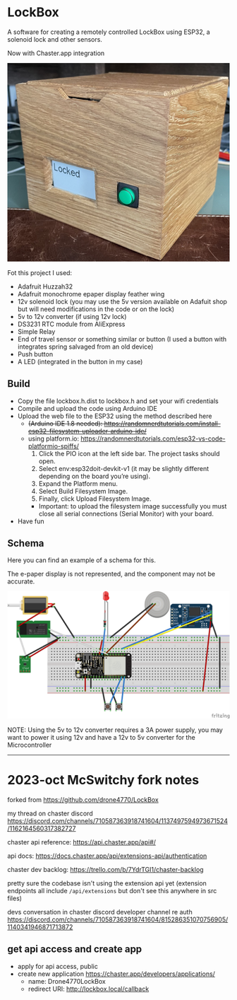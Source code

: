 # LockBox
A software for creating a remotely controlled LockBox using ESP32, a solenoid lock and other sensors.

Now with Chaster.app integration

![LockBox Picture](./renders/photo.jpeg)

Fot this project I used:
 * Adafruit Huzzah32
 * Adafruit monochrome epaper display feather wing
 * 12v solenoid lock (you may use the 5v version available on Adafuit shop but will need modifications in the code or on the lock)
 * 5v to 12v converter (if using 12v lock)
 * DS3231 RTC module from AliExpress
 * Simple Relay
 * End of travel sensor or something similar or button (I used a button with integrates spring salvaged from an old device)
 * Push button
 * A LED (integrated in the button in my case)

## Build
 * Copy the file lockbox.h.dist to lockbox.h and set your wifi credentials
 * Compile and upload the code using Arduino IDE
 * Upload the web file to the ESP32 using the method described here  
   * ~~(Arduino IDE 1.8 needed): https://randomnerdtutorials.com/install-esp32-filesystem-uploader-arduino-ide/~~
   * using platform.io: https://randomnerdtutorials.com/esp32-vs-code-platformio-spiffs/
     1. Click the PIO icon at the left side bar. The project tasks should open.
     2. Select env:esp32doit-devkit-v1 (it may be slightly different depending on the board you’re using).
     3. Expand the Platform menu.
     4. Select Build Filesystem Image.
     5. Finally, click Upload Filesystem Image.
     * Important: to upload the filesystem image successfully you must close all serial
connections (Serial Monitor) with your board.
 * Have fun

## Schema
Here you can find an example of a schema for this. 

The e-paper display is not represented, and the component may not be accurate.

![LockBox Schema](./renders/schema.png)

NOTE: Using the 5v to 12v converter requires a 3A power supply, you may want to power it using 12v and have a 12v to 5v converter for the Microcontroller


---

# 2023-oct McSwitchy fork notes
forked from https://github.com/drone4770/LockBox

my thread on chaster discord
https://discord.com/channels/710587363918741604/1137497594973671524/1162164560317382727

chaster api reference:
https://api.chaster.app/api#/

api docs: 
https://docs.chaster.app/api/extensions-api/authentication

chaster dev backlog:
https://trello.com/b/7YdrTGI1/chaster-backlog

pretty sure the codebase isn't using the extension api yet (extension endpoints all include `/api/extensions` but don't see this anywhere in src files)

devs conversation in chaster discord developer channel re auth
https://discord.com/channels/710587363918741604/815286351070756905/1140341946871713872


## get api access and create app
- apply for api access, public
- create new application https://chaster.app/developers/applications/
  - name: Drone4770LockBox
  - redirect URI: http://lockbox.local/callback